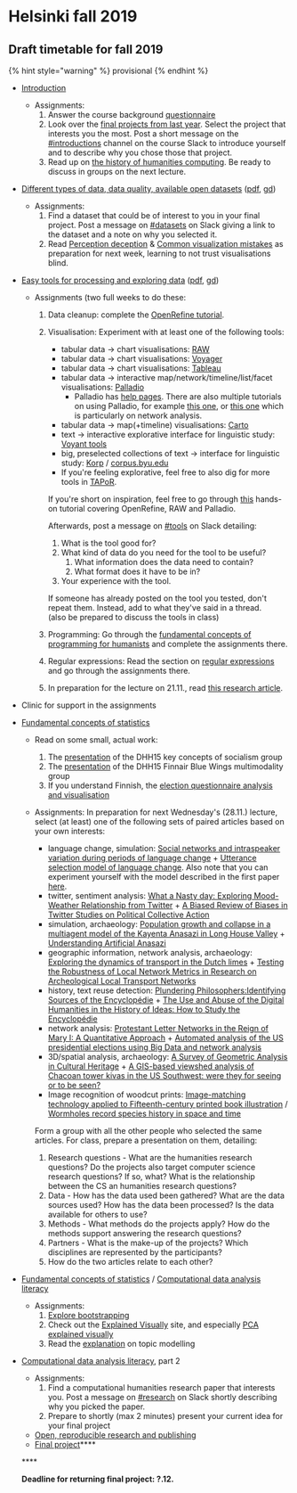# Helsinki fall 2019

## Draft timetable for fall 2019

{% hint style="warning" %}
provisional
{% endhint %}

* [Introduction](../introduction-three-approaches-to-methods-for-digital-humanists/)
  * Assignments: 
    1. Answer the course background [questionnaire](https://goo.gl/forms/gQpLPyOVV4ZvtL1x1)
    2. Look over the [final projects from last year](../final-project.md#submissions-from-previous-years). Select the project that interests you the most. Post a short message on the [\#introductions](https://slack.com/app_redirect?channel=introductions&team=T276JCMEU) channel on the course Slack to introduce yourself and to describe why you chose those that project.
    3. Read up on [the history of humanities computing](../introduction-three-approaches-to-methods-for-digital-humanists/history-of-humanities-computing.md#history-of-humanities-computing). Be ready to discuss in groups on the next lecture.
* [Different types of data, data quality, available open datasets](https://docs.google.com/presentation/d/e/2PACX-1vQBZw3s36wdPtPf3gTcz-PW5eRND-59TIrmZki67lR341ycKuQcO1TjvB0Vn6wYJsNySN8QOSzuEDyq/pub?start=false&loop=false&delayms=3000) \([pdf](https://docs.google.com/presentation/d/1_DI2ynbeQMigaQYbSryGUsTLGH-TKLF0dpzfs3_39Sk/export/pdf), [gd](https://docs.google.com/presentation/d/1_DI2ynbeQMigaQYbSryGUsTLGH-TKLF0dpzfs3_39Sk/edit?usp=sharing)\)
  * Assignments:
    1. Find a dataset that could be of interest to you in your final project. Post a message on [\#datasets](https://slack.com/app_redirect?channel=datasets&team=T276JCMEU) on Slack giving a link to the dataset and a note on why you selected it.
    2. Read [Perception deception](https://infoactive.co/data-design/ch17.html) & [Common visualization mistakes](https://infoactive.co/data-design/ch18.html) as preparation for next week, learning to not trust visualisations blind.
* [Easy tools for processing and exploring data](https://docs.google.com/presentation/d/e/2PACX-1vQ0GNUtEwkYQ4NyRki6SohJ2DLS0wt4MKF3cVzuU7UlLq9yUij5Qd2ZgFltEb8KcPp7aYOXrSLFMdYa/pub?start=false&loop=false&delayms=3000) \([pdf](https://docs.google.com/presentation/d/1RF4s0AJuoVUAQIdw3c4Sf5ozLIb2Kd_vNN1SXp8IqFg/export/pdf), [gd](https://docs.google.com/presentation/d/1RF4s0AJuoVUAQIdw3c4Sf5ozLIb2Kd_vNN1SXp8IqFg/edit?usp=sharing)\)
  * Assignments \(two full weeks to do these:
    1. Data cleanup: complete the [OpenRefine tutorial](https://programminghistorian.org/lessons/cleaning-data-with-openrefine).
    2. Visualisation: Experiment with at least one of the following tools:

       * tabular data → chart visualisations: [RAW](http://rawgraphs.io/)​
       * tabular data → chart visualisations: [Voyager](http://vega.github.io/voyager/)
       * tabular data → chart visualisations: ​[Tableau](https://www.tableau.com/)​
       * tabular data → ​interactive map/network/timeline/list/facet visualisations: [Palladio](https://moodle.helsinki.fi/hdlab.stanford.edu/palladio/)​
         * Palladio has [help pages](http://hdlab.stanford.edu/palladio/help/). There are also multiple tutorials on using Palladio, for example [this one](http://miriamposner.com/blog/getting-started-with-palladio/), or [this one](https://programminghistorian.org/en/lessons/creating-network-diagrams-from-historical-sources) which is particularly on network analysis.
       * tabular data → map\(+timeline\) visualisations: ​[Carto](https://carto.com/)​
       * ​text →​ interactive explorative interface for linguistic study: [Voyant tools](https://voyant-tools.org/)​
       * ​big, preselected collections of text → interface for linguistic study: [Korp](https://moodle.helsinki.fi/korp.csc.fi) / [corpus.byu.edu](http://corpus.byu.edu/)​
       * If you're feeling explorative, feel free to also dig for more tools in  [TAPoR](http://tapor.ca/home).

       If you're short on inspiration, feel free to go through [this](https://docs.google.com/document/d/13I7svLlqrg7i0iisw2E_v48Gae5tnXVFWxmeHyGAKFU/edit#) hands-on tutorial covering OpenRefine, RAW and Palladio.

       Afterwards, post a message on [\#tools](https://slack.com/app_redirect?channel=tools&team=T276JCMEU) on Slack detailing:

       1. What is the tool good for?
       2. What kind of data do you need for the tool to be useful? 
          1. What information does the data need to contain?
          2. What format does it have to be in?
       3. Your experience with the tool.

       If someone has already posted on the tool you tested, don't repeat them. Instead, add to what they've said in a thread.  
       \(also be prepared to discuss the tools in class\)

    3. Programming: Go through the [fundamental concepts of programming for humanists](../data-processing-fundamental-concepts-of-programming-for-humanists.md) and complete the assignments there.
    4. Regular expressions: Read the section on [regular expressions](../regular-expressions.md) and go through the assignments there.
    5. In preparation for the lecture on 21.11., read [this research article](https://doi.org/10.1073/pnas.1405984111).
* Clinic for support in the assignments
* [Fundamental concepts of statistics](../data-analysis-fundamental-concepts-of-statistics.md) 
  * Read on some small, actual work:
    1. The [presentation](https://docs.google.com/presentation/d/1eTj9Vu4WoatnutrjtzpfBk6EwgRwC9YlCAzW7GvoaeA/edit) of the DHH15 key concepts of socialism group
    2. The [presentation](https://prezi.com/g-0b_r604myv/dhh15-multimodality/?utm_campaign=share&utm_medium=copy) of the DHH15 Finnair Blue Wings multimodality group
    3. If you understand Finnish, the [election questionnaire analysis and visualisation](https://jiemakel.github.io/vaalikonedatavisu/)
  * Assignments: In preparation for next Wednesday's \(28.11.\) lecture, select \(at least\) one of the following sets of paired articles based on your own interests: 

    * language change, simulation: [Social networks and intraspeaker variation during periods of language change](http://repository.upenn.edu/cgi/viewcontent.cgi?article=1041&context=pwpl) + [Utterance selection model of language change](http://journals.aps.org/pre/abstract/10.1103/PhysRevE.73.046118). Also note that you can experiment yourself with the model described in the first paper [here](http://www.netlogoweb.org/launch#http://www.netlogoweb.org/assets/modelslib/Sample%20Models/Social%20Science/Language%20Change.nlogo).
    * twitter, sentiment analysis: [What a Nasty day: Exploring Mood-Weather Relationship from Twitter](https://arxiv.org/abs/1410.8749) + [A Biased Review of Biases in Twitter Studies on Political Collective Action](https://doi.org/10.3389/fphy.2016.00034)
    * simulation, archaeology: [Population growth and collapse in a multiagent model of the Kayenta Anasazi in Long House Valley](https://doi.org/10.1073/pnas.092080799) + [Understanding Artificial Anasazi](http://jasss.soc.surrey.ac.uk/12/4/13.html)
    * geographic information, network analysis, archaeology: [Exploring the dynamics of transport in the Dutch limes](http://journal.topoi.org/index.php/etopoi/article/view/203) + [Testing the Robustness of Local Network Metrics in Research on Archeological Local Transport Networks](http://dx.doi.org/10.3389/fdigh.2016.00006)
    * history, text reuse detection: [Plundering Philosophers:Identifying Sources of the Encyclopédie](http://hdl.handle.net/2027/spo.3310410.0013.107) + [The Use and Abuse of the Digital Humanities in the History of Ideas: How to Study the Encyclopédie](http://www.tandfonline.com/doi/pdf/10.1080/01916599.2013.774115?needAccess=true)
    * network analysis: [Protestant Letter Networks in the Reign of Mary I: A Quantitative Approach](https://muse.jhu.edu/journals/elh/v082/82.1.ahnert.html) + [Automated analysis of the US presidential elections using Big Data and network analysis](https://doi.org/10.1177%2F2053951715572916)
    * 3D/spatial analysis, archaeology: [A Survey of Geometric Analysis in Cultural Heritage](https://doi.org/10.1111/cgf.12668) + [A GIS-based viewshed analysis of Chacoan tower kivas in the US Southwest: were they for seeing or to be seen?](https://doi.org/10.15184/aqy.2016.144)
    * Image recognition of woodcut prints: [Image-matching technology applied to Fifteenth-century printed book illustration](https://doi.org/10.1007/s40329-017-0201-5) / [Wormholes record species history in space and time](https://doi.org/10.1098/rsbl.2012.0926)

    Form a group with all the other people who selected the same articles. For class, prepare a presentation on them, detailing:

    1. Research questions - What are the humanities research questions? Do the projects also target computer science research questions? If so, what? What is the relationship between the CS an humanities research questions?
    2. Data - How has the data used been gathered? What are the data sources used? How has the data been processed? Is the data available for others to use?
    3. Methods - What methods do the projects apply? How do the methods support answering the research questions?
    4. Partners - What is the make-up of the projects? Which disciplines are represented by the participants?
    5. How do the two articles relate to each other? 
* [Fundamental concepts of statistics](../data-analysis-fundamental-concepts-of-statistics.md) / [Computational data analysis literacy](../computational-data-analysis-method-literacy/)
  * Assignments:
    1. [Explore bootstrapping](http://www.lock5stat.com/StatKey/bootstrap_1_quant/bootstrap_1_quant.html)
    2. Check out the [Explained Visually](http://setosa.io/ev/) site, and especially [PCA explained visually](http://setosa.io/ev/principal-component-analysis/)
    3. Read the [explanation](https://jiemakel.gitbook.io/meth4dh/computational-data-analysis-method-literacy/digging-into-a-method-topic-modeling) on topic modelling
* [Computational data analysis literacy](../computational-data-analysis-method-literacy/), part 2

  * Assignments: 
    1. Find a computational humanities research paper that interests you. Post a message on [\#research](https://slack.com/app_redirect?channel=research&team=T276JCMEU) on Slack shortly describing why you picked the paper. 
    2. Prepare to shortly \(max 2 minutes\) present your current idea for your final project
  * [Open, reproducible research and publishing](../open-reproducible-research-and-publishing.md)
  * [Final project](../final-project.md)\*\*\*\*

  \*\*\*\*

  **Deadline for returning final project: ?.12.**

